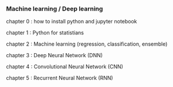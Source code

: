 ### Machine learning / Deep learning

 chapter 0 : how to install python and jupyter notebook 
 
 chapter 1 : Python for statistians
 
 chapter 2 : Machine learning (regression, classification, ensemble)
 
 chapter 3 : Deep Neural Network (DNN)
 
 chapter 4 : Convolutional Neural Network (CNN)
 
 chapter 5 : Recurrent Neural Network (RNN)

<!--
**jiminpopo/JIMINPOPO** is a ✨ _special_ ✨ repository because its `README.md` (this file) appears on your GitHub profile.

Here are some ideas to get you started:

- 🔭 I’m currently working on ...
- 🌱 I’m currently learning ...
- 👯 I’m looking to collaborate on ...
- 🤔 I’m looking for help with ...
- 💬 Ask me about ...
- 📫 How to reach me: ...
- 😄 Pronouns: ...
- ⚡ Fun fact: ...
-->
